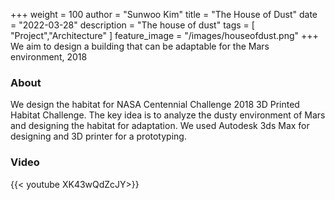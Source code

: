 +++
weight = 100
author = "Sunwoo Kim"
title = "The House of Dust"
date = "2022-03-28"
description = "The house of dust"
tags = [
    "Project","Architecture"
]
feature_image = "/images/houseofdust.png"
+++
We aim to design a building that can be adaptable for the Mars environment, 2018
<!--more-->

### About
We design the habitat for NASA Centennial Challenge 2018 3D Printed Habitat Challenge. The key idea is to analyze the dusty environment of Mars and designing the habitat for adaptation. We used Autodesk 3ds Max for designing and 3D printer for a prototyping.

### Video

{{< youtube XK43wQdZcJY>}}

